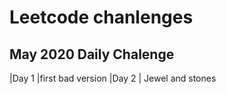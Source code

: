 # Leetcode chanlenges

## May 2020 Daily Chalenge 
|Day 1 |first bad version
|Day 2 | Jewel and stones